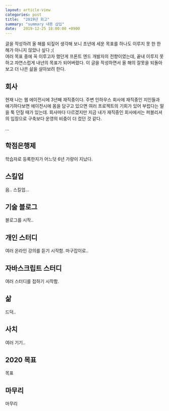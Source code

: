 ```yaml
---
layout: article-view
categories: post
title:  "2019년 회고"
summary: "summary 내용 삽입"
date:   2019-12-25 18:00:00 +0900
---
```


글을 작성하려 올 해를 되짚어 생각해 보니 초년에 세운 목표를 하나도 이루지 못 한 한 해가 아니지 않았나 싶다 ;(  
여러 목표 중에 꼭 이루고자 했던게 프론트 엔드 개발자의 전향이였는데, 끝내 이루지 못하고 자연스럽게 내년의 목표가 되어버렸다. 이 글을 작성하면서 올 해의 잘못을 되돌아보고 더 나은 삶을 살아보려 한다.

## 회사

현재 나는 웹 에이전시에 3년째 재직중이다. 주변 인하우스 회사에 재직중인 지인들과 얘기하다보면 에이전시에 몸을 담구고 있으면 여러 프로젝트의 기회가 있어 부럽다는 말을 툭 던질 때가 있는데. 회사마다 다르겠지만 지금 내가 재직중인 회사에서는 퍼블리셔의 입장으로 구축보다 운영의 비중이 더 컸던 것 같다.

...

## 학점은행제

학습자로 등록한지가 어느덧 6년 가량이 지났다.

## 스킬업

음.. 스킬업...

## 기술 블로그

블로그를 시작..

## 개인 스터디

여러 온라인 강의를 듣기 시작함. 마구잡이로..

## 자바스크립트 스터디

여러 스터디를 접하기 시작함.

## 삶

드덕..

## 사치

여러 기기..

## 2020 목표

목표

## 마무리

마무리